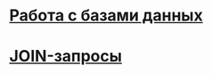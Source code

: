 # [Работа с базами данных](https://docs.google.com/spreadsheets/d/147q-61W_Ub7bo-FrXSAb0wEU8YwdrCiAD0g-tXu740E/edit?usp=sharing)

# [JOIN-запросы](https://docs.google.com/spreadsheets/d/1FQye-9UeJHrD2LvcnKAPm-f6PD9Xv5CFjip8t8I-OWw/edit?usp=sharing)
